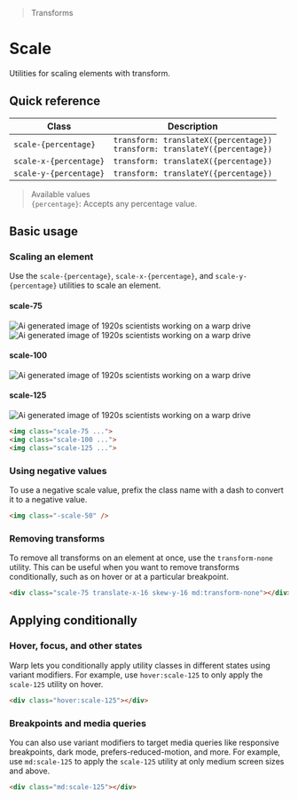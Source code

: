 > Transforms

# Scale

Utilities for scaling elements with transform.

## Quick reference

| Class                  | Description                                                                      |
|------------------------|----------------------------------------------------------------------------------|
| `scale-{percentage}`   | `transform: translateX({percentage})`<br />`transform: translateY({percentage})` |
| `scale-x-{percentage}` | `transform: translateX({percentage})`                                            |
| `scale-y-{percentage}` | `transform: translateY({percentage})`                                            |

> Available values <br />
> `{percentage}`: Accepts any percentage value. <br />

## Basic usage

### Scaling an element
Use the `scale-{percentage}`, `scale-x-{percentage}`, and `scale-y-{percentage}` utilities to scale an element.

<example-container>
  <div class="flex flex-wrap items-center justify-around gap-32 mb-16">
    <div class="flex flex-col items-center shrink-0">
      <h4 class="ex-heading">scale-75</h4>
      <div class="relative mt-16">
        <img class="absolute w-128 h-128 object-cover rounded-8 opacity-25" src="/classes/20s-scientists.jpg" alt="Ai generated image of 1920s scientists working on a warp drive">
        <img class="relative scale-75 w-128 h-128 object-cover rounded-8 ex-box p-0" src="/classes/20s-scientists.jpg" alt="Ai generated image of 1920s scientists working on a warp drive">
      </div>
    </div>
    <div class="flex flex-col items-center shrink-0">
      <h4 class="ex-heading">scale-100</h4>
      <img class="scale-100 mt-16 w-128 h-128 object-cover rounded-8 ex-box p-0" src="/classes/20s-scientists.jpg" alt="Ai generated image of 1920s scientists working on a warp drive">
    </div>
    <div class="flex flex-col items-center shrink-0 pr-16">
      <h4 class="ex-heading">scale-125</h4>
      <img class="scale-125 mt-16 w-128 h-128 object-cover rounded-8 ex-box p-0" src="/classes/20s-scientists.jpg" alt="Ai generated image of 1920s scientists working on a warp drive">
    </div>
  </div>
</example-container>

```html
<img class="scale-75 ...">
<img class="scale-100 ...">
<img class="scale-125 ...">
```

### Using negative values
To use a negative scale value, prefix the class name with a dash to convert it to a negative value.

```html
<img class="-scale-50" />
```

### Removing transforms
To remove all transforms on an element at once, use the `transform-none` utility.
This can be useful when you want to remove transforms conditionally, such as on hover or at a particular breakpoint.

```html
<div class="scale-75 translate-x-16 skew-y-16 md:transform-none"></div>
```

## Applying conditionally

### Hover, focus, and other states
Warp lets you conditionally apply utility classes in different states using variant modifiers.
For example, use `hover:scale-125` to only apply the `scale-125` utility on hover.

```html
<div class="hover:scale-125"></div>
```

### Breakpoints and media queries
You can also use variant modifiers to target media queries like responsive breakpoints, dark mode, prefers-reduced-motion, and more.
For example, use `md:scale-125` to apply the `scale-125` utility at only medium screen sizes and above.

```html
<div class="md:scale-125"></div>
```
